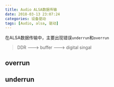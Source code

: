 ```yaml
---
title: Audio ALSA数据传输
date: 2018-03-13 23:07:24
categories: 设备驱动
tags: [Audio, alsa, 驱动]
---
```


在ALSA数据传输中，主要出现错误`underrun`和`overrun`

> DDR ---> buffer ---> digital singal

<!--more-->

## overrun


## underrun

